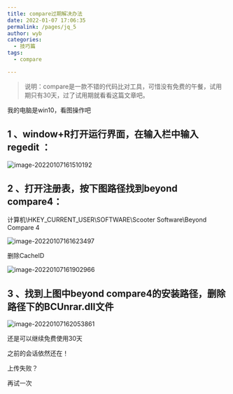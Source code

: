 ```yaml
---
title: compare过期解决办法
date: 2022-01-07 17:06:35
permalink: /pages/jq_5
author: wyb
categories:
  - 技巧篇
tags:
  - compare

---
```


> 说明：compare是一款不错的代码比对工具，可惜没有免费的午餐，试用期只有30天，过了试用期就看看这篇文章吧。

我的电脑是win10，看图操作吧

## 1 、window+R打开运行界面，在输入栏中输入 regedit ：

![image-20220107161510192](https://cdn.jsdelivr.net/gh/wyba/image_store/blog/image-20220107161510192.png)

## 2 、打开注册表，按下图路径找到beyond compare4：

计算机\HKEY_CURRENT_USER\SOFTWARE\Scooter Software\Beyond Compare 4

![image-20220107161623497](https://cdn.jsdelivr.net/gh/wyba/image_store/blog/image-20220107161623497.png)

删除CacheID

![image-20220107161902966](https://cdn.jsdelivr.net/gh/wyba/image_store/blog/image-20220107161902966.png)

## 3 、找到上图中beyond compare4的安装路径，删除路径下的BCUnrar.dll文件

![image-20220107162053861](https://cdn.jsdelivr.net/gh/wyba/image_store/blog/image-20220107162053861.png)

还是可以继续免费使用30天

之前的会话依然还在！

上传失败？

再试一次